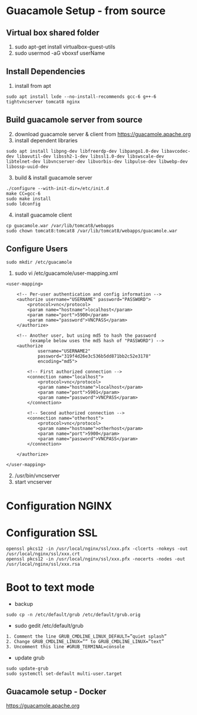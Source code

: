 # Guacamole Setup - from source
## Virtual box shared folder
1. sudo apt-get install virtualbox-guest-utils
2. sudo usermod -aG vboxsf userName
## Install Dependencies
1. install from apt
```
sudo apt install lxde --no-install-recommends gcc-6 g++-6 tightvncserver tomcat8 nginx
````
## Build guacamole server from source
2. download guacamole server & client from https://guacamole.apache.org
3. install dependent libraries
```
sudo apt install libpng-dev libfreerdp-dev libpango1.0-dev libavcodec-dev libavutil-dev libssh2-1-dev libssl1.0-dev libswscale-dev libtelnet-dev libvncserver-dev libvorbis-dev libpulse-dev libwebp-dev libossp-uuid-dev
```
3. build & install guacamole server
```
./configure --with-init-dir=/etc/init.d
make CC=gcc-6
sudo make install
sudo ldconfig
```
4. install guacamole client
```
cp guacamole.war /var/lib/tomcat8/webapps
sudo chown tomcat8:tomcat8 /var/lib/tomcat8/webapps/guacamole.war
```
## Configure Users
```
sudo mkdir /etc/guacamole
```
1. sudo vi /etc/guacamole/user-mapping.xml
```
<user-mapping>
	
    <!-- Per-user authentication and config information -->
    <authorize username="USERNAME" password="PASSWORD">
        <protocol>vnc</protocol>
        <param name="hostname">localhost</param>
        <param name="port">5900</param>
        <param name="password">VNCPASS</param>
    </authorize>

    <!-- Another user, but using md5 to hash the password
         (example below uses the md5 hash of "PASSWORD") -->
    <authorize 
            username="USERNAME2"
            password="319f4d26e3c536b5dd871bb2c52e3178"
            encoding="md5">

        <!-- First authorized connection -->
        <connection name="localhost">
            <protocol>vnc</protocol>
            <param name="hostname">localhost</param>
            <param name="port">5901</param>
            <param name="password">VNCPASS</param>
        </connection>

        <!-- Second authorized connection -->
        <connection name="otherhost">
            <protocol>vnc</protocol>
            <param name="hostname">otherhost</param>
            <param name="port">5900</param>
            <param name="password">VNCPASS</param>
        </connection>

    </authorize>

</user-mapping>
```
2. /usr/bin/vncserver
3. start vncserver
# Configuration NGINX
# Configuration SSL
```
openssl pkcs12 -in /usr/local/nginx/ssl/xxx.pfx -clcerts -nokeys -out /usr/local/nginx/ssl/xxx.crt
openssl pkcs12 -in /usr/local/nginx/ssl/xxx.pfx -nocerts -nodes -out /usr/local/nginx/ssl/xxx.rsa
```
# Boot to text mode
- backup
```
sudo cp -n /etc/default/grub /etc/default/grub.orig
```
- sudo gedit /etc/default/grub
```
1. Comment the line GRUB_CMDLINE_LINUX_DEFAULT=”quiet splash”
2. Change GRUB_CMDLINE_LINUX=”” to GRUB_CMDLINE_LINUX=”text”
3. Uncomment this line #GRUB_TERMINAL=console
```
- update grub
```
sudo update-grub
sudo systemctl set-default multi-user.target
```
## Guacamole setup - Docker
https://guacamole.apache.org
